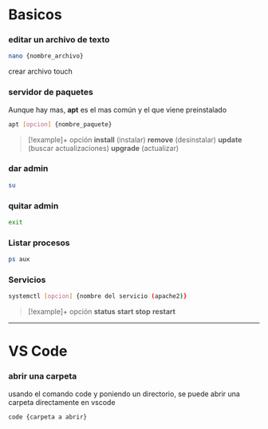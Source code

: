 # Basicos
### editar un archivo de texto
```bash
nano {nombre_archivo}
```

crear archivo touch

### servidor de paquetes
Aunque hay mas, **apt** es el mas común y el que viene preinstalado
```bash
apt [opcion] {nombre_paquete}
```


>[!example]+ opción
> **install** (instalar)
> **remove** (desinstalar) 
> **update** (buscar actualizaciones) 
> **upgrade** (actualizar) 

### dar admin
```bash
su
```

### quitar admin
```bash
exit
```

### Listar procesos
```bash
ps aux
```

### Servicios
```bash
systemctl [opcion] {nombre del servicio (apache2)}
```

>[!example]+ opción
> **status**
> **start**
> **stop** 
> **restart**


---


# VS Code
### abrir una carpeta
usando el comando code y poniendo un directorio, se puede abrir una carpeta directamente en vscode
```bash
code {carpeta a abrir}
```

